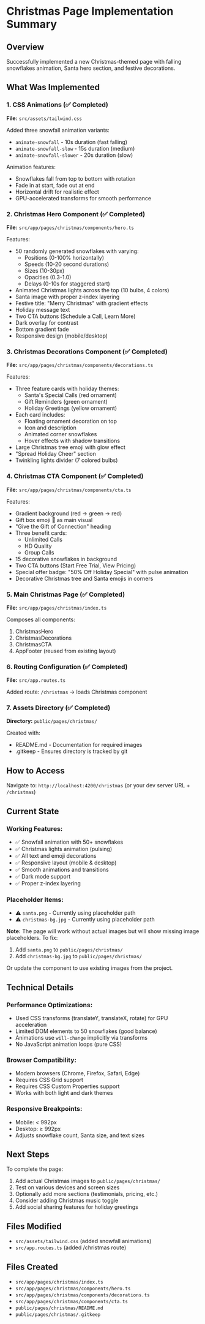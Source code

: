 # Christmas Page Implementation Summary

## Overview
Successfully implemented a new Christmas-themed page with falling snowflakes animation, Santa hero section, and festive decorations.

## What Was Implemented

### 1. CSS Animations (✅ Completed)
**File:** `src/assets/tailwind.css`

Added three snowfall animation variants:
- `animate-snowfall` - 10s duration (fast falling)
- `animate-snowfall-slow` - 15s duration (medium)
- `animate-snowfall-slower` - 20s duration (slow)

Animation features:
- Snowflakes fall from top to bottom with rotation
- Fade in at start, fade out at end
- Horizontal drift for realistic effect
- GPU-accelerated transforms for smooth performance

### 2. Christmas Hero Component (✅ Completed)
**File:** `src/app/pages/christmas/components/hero.ts`

Features:
- 50 randomly generated snowflakes with varying:
  - Positions (0-100% horizontally)
  - Speeds (10-20 second durations)
  - Sizes (10-30px)
  - Opacities (0.3-1.0)
  - Delays (0-10s for staggered start)
- Animated Christmas lights across the top (10 bulbs, 4 colors)
- Santa image with proper z-index layering
- Festive title: "Merry Christmas" with gradient effects
- Holiday message text
- Two CTA buttons (Schedule a Call, Learn More)
- Dark overlay for contrast
- Bottom gradient fade
- Responsive design (mobile/desktop)

### 3. Christmas Decorations Component (✅ Completed)
**File:** `src/app/pages/christmas/components/decorations.ts`

Features:
- Three feature cards with holiday themes:
  - Santa's Special Calls (red ornament)
  - Gift Reminders (green ornament)
  - Holiday Greetings (yellow ornament)
- Each card includes:
  - Floating ornament decoration on top
  - Icon and description
  - Animated corner snowflakes
  - Hover effects with shadow transitions
- Large Christmas tree emoji with glow effect
- "Spread Holiday Cheer" section
- Twinkling lights divider (7 colored bulbs)

### 4. Christmas CTA Component (✅ Completed)
**File:** `src/app/pages/christmas/components/cta.ts`

Features:
- Gradient background (red → green → red)
- Gift box emoji 🎁 as main visual
- "Give the Gift of Connection" heading
- Three benefit cards:
  - Unlimited Calls
  - HD Quality
  - Group Calls
- 15 decorative snowflakes in background
- Two CTA buttons (Start Free Trial, View Pricing)
- Special offer badge: "50% Off Holiday Special" with pulse animation
- Decorative Christmas tree and Santa emojis in corners

### 5. Main Christmas Page (✅ Completed)
**File:** `src/app/pages/christmas/index.ts`

Composes all components:
1. ChristmasHero
2. ChristmasDecorations
3. ChristmasCTA
4. AppFooter (reused from existing layout)

### 6. Routing Configuration (✅ Completed)
**File:** `src/app.routes.ts`

Added route: `/christmas` → loads Christmas component

### 7. Assets Directory (✅ Completed)
**Directory:** `public/pages/christmas/`

Created with:
- README.md - Documentation for required images
- .gitkeep - Ensures directory is tracked by git

## How to Access

Navigate to: `http://localhost:4200/christmas` (or your dev server URL + `/christmas`)

## Current State

### Working Features:
- ✅ Snowfall animation with 50+ snowflakes
- ✅ Christmas lights animation (pulsing)
- ✅ All text and emoji decorations
- ✅ Responsive layout (mobile & desktop)
- ✅ Smooth animations and transitions
- ✅ Dark mode support
- ✅ Proper z-index layering

### Placeholder Items:
- ⚠️ `santa.png` - Currently using placeholder path
- ⚠️ `christmas-bg.jpg` - Currently using placeholder path

**Note:** The page will work without actual images but will show missing image placeholders. To fix:
1. Add `santa.png` to `public/pages/christmas/`
2. Add `christmas-bg.jpg` to `public/pages/christmas/`

Or update the component to use existing images from the project.

## Technical Details

### Performance Optimizations:
- Used CSS transforms (translateY, translateX, rotate) for GPU acceleration
- Limited DOM elements to 50 snowflakes (good balance)
- Animations use `will-change` implicitly via transforms
- No JavaScript animation loops (pure CSS)

### Browser Compatibility:
- Modern browsers (Chrome, Firefox, Safari, Edge)
- Requires CSS Grid support
- Requires CSS Custom Properties support
- Works with both light and dark themes

### Responsive Breakpoints:
- Mobile: < 992px
- Desktop: ≥ 992px
- Adjusts snowflake count, Santa size, and text sizes

## Next Steps

To complete the page:
1. Add actual Christmas images to `public/pages/christmas/`
2. Test on various devices and screen sizes
3. Optionally add more sections (testimonials, pricing, etc.)
4. Consider adding Christmas music toggle
5. Add social sharing features for holiday greetings

## Files Modified
- `src/assets/tailwind.css` (added snowfall animations)
- `src/app.routes.ts` (added /christmas route)

## Files Created
- `src/app/pages/christmas/index.ts`
- `src/app/pages/christmas/components/hero.ts`
- `src/app/pages/christmas/components/decorations.ts`
- `src/app/pages/christmas/components/cta.ts`
- `public/pages/christmas/README.md`
- `public/pages/christmas/.gitkeep`


